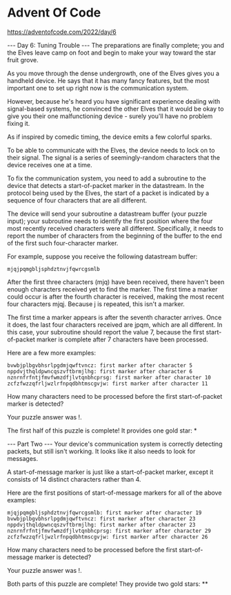 # Advent Of Code

https://adventofcode.com/2022/day/6

--- Day 6: Tuning Trouble ---
The preparations are finally complete; you and the Elves leave camp on foot and begin to make your way toward the star fruit grove.

As you move through the dense undergrowth, one of the Elves gives you a handheld device. He says that it has many fancy features, but the most important one to set up right now is the communication system.

However, because he's heard you have significant experience dealing with signal-based systems, he convinced the other Elves that it would be okay to give you their one malfunctioning device - surely you'll have no problem fixing it.

As if inspired by comedic timing, the device emits a few colorful sparks.

To be able to communicate with the Elves, the device needs to lock on to their signal. The signal is a series of seemingly-random characters that the device receives one at a time.

To fix the communication system, you need to add a subroutine to the device that detects a start-of-packet marker in the datastream. In the protocol being used by the Elves, the start of a packet is indicated by a sequence of four characters that are all different.

The device will send your subroutine a datastream buffer (your puzzle input); your subroutine needs to identify the first position where the four most recently received characters were all different. Specifically, it needs to report the number of characters from the beginning of the buffer to the end of the first such four-character marker.

For example, suppose you receive the following datastream buffer:
```
mjqjpqmgbljsphdztnvjfqwrcgsmlb
```
After the first three characters (mjq) have been received, there haven't been enough characters received yet to find the marker. The first time a marker could occur is after the fourth character is received, making the most recent four characters mjqj. Because j is repeated, this isn't a marker.

The first time a marker appears is after the seventh character arrives. Once it does, the last four characters received are jpqm, which are all different. In this case, your subroutine should report the value 7, because the first start-of-packet marker is complete after 7 characters have been processed.

Here are a few more examples:

```
bvwbjplbgvbhsrlpgdmjqwftvncz: first marker after character 5
nppdvjthqldpwncqszvftbrmjlhg: first marker after character 6
nznrnfrfntjfmvfwmzdfjlvtqnbhcprsg: first marker after character 10
zcfzfwzzqfrljwzlrfnpqdbhtmscgvjw: first marker after character 11
```
How many characters need to be processed before the first start-of-packet marker is detected?

Your puzzle answer was !.

The first half of this puzzle is complete! It provides one gold star: *

--- Part Two ---
Your device's communication system is correctly detecting packets, but still isn't working. It looks like it also needs to look for messages.

A start-of-message marker is just like a start-of-packet marker, except it consists of 14 distinct characters rather than 4.

Here are the first positions of start-of-message markers for all of the above examples:

```
mjqjpqmgbljsphdztnvjfqwrcgsmlb: first marker after character 19
bvwbjplbgvbhsrlpgdmjqwftvncz: first marker after character 23
nppdvjthqldpwncqszvftbrmjlhg: first marker after character 23
nznrnfrfntjfmvfwmzdfjlvtqnbhcprsg: first marker after character 29
zcfzfwzzqfrljwzlrfnpqdbhtmscgvjw: first marker after character 26
```
How many characters need to be processed before the first start-of-message marker is detected?

Your puzzle answer was !.

Both parts of this puzzle are complete! They provide two gold stars: **